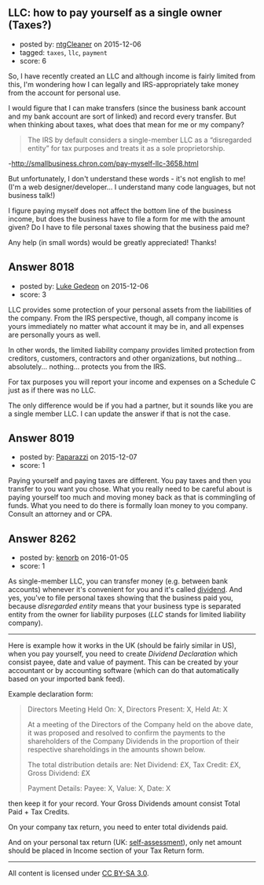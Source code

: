 ## LLC: how to pay yourself as a single owner (Taxes?)

- posted by: [ntgCleaner](https://stackexchange.com/users/435098/ntgcleaner) on 2015-12-06
- tagged: `taxes`, `llc`, `payment`
- score: 6

So, I have recently created an LLC and although income is fairly limited from this, I'm wondering how I can legally and IRS-appropriately take money from the account for personal use. 

I would figure that I can make transfers (since the business bank account and my bank account are sort of linked) and record every transfer.  But when thinking about taxes, what does that mean for me or my company?

> The IRS by default considers a single-member LLC as a “disregarded entity” for tax purposes and treats it as a sole proprietorship.

-http://smallbusiness.chron.com/pay-myself-llc-3658.html


But unfortunately, I don't understand these words - it's not english to me! (I'm a web designer/developer... I understand many code languages, but not business talk!) 

I figure paying myself does not affect the bottom line of the business income, but does the business have to file a form for me with the amount given?  Do I have to file personal taxes showing that the business paid me?

Any help (in small words) would be greatly appreciated!
Thanks!


## Answer 8018

- posted by: [Luke Gedeon](https://stackexchange.com/users/1119600/luke-gedeon) on 2015-12-06
- score: 3

LLC provides some protection of your personal assets from the liabilities of the company. From the IRS perspective, though, all company income is yours immediately no matter what account it may be in, and all expenses are personally yours as well.

In other words, the limited liability company provides limited protection from creditors, customers, contractors and other organizations, but nothing... absolutely... nothing... protects you from the IRS.

For tax purposes you will report your income and expenses on a Schedule C just as if there was no LLC.

The only difference would be if you had a partner, but it sounds like you are a single member LLC. I can update the answer if that is not the case.


## Answer 8019

- posted by: [Paparazzi](https://stackexchange.com/users/300272/paparazzi) on 2015-12-07
- score: 1

Paying yourself and paying taxes are different.  You pay taxes and then you transfer to you want you chose.  What you really need to be careful about is paying yourself too much and moving money back as that is commingling of funds.  What you need to do there is formally loan money to you company.  Consult an attorney and or CPA.  


## Answer 8262

- posted by: [kenorb](https://stackexchange.com/users/22370/kenorb) on 2016-01-05
- score: 1

<p>As single-member LLC, you can transfer money (e.g. between bank accounts) whenever it's convenient for you and it's called <a href="https://en.wikipedia.org/wiki/Dividend" rel="nofollow">dividend</a>. And yes, you've to file personal taxes showing that the business paid you, because <em>disregarded entity</em> means that your business type is separated entity from the owner for liability purposes (<em>LLC</em> stands for limited liability company).</p>

<hr>

<p>Here is example how it works in the UK (should be fairly similar in US), when you pay yourself, you need to create <em>Dividend Declaration</em> which consist payee, date and value of payment. This can be created by your accountant or by accounting software (which can do that automatically based on your imported bank feed).</p>

<p>Example declaration form:</p>

<blockquote>
  <p>Directors Meeting Held On: X,
  Directors Present: X,
  Held At: X</p>
  
  <p>At a meeting of the Directors of the Company held on the above date, it was proposed and resolved to confirm the payments to the shareholders of the Company Dividends in the proportion of their respective shareholdings in the amounts shown below.</p>
  
  <p>The total distribution details are: Net Dividend: £X, Tax Credit: £X, Gross Dividend: £X</p>
  
  <p>Payment Details: Payee: X, Value: X, Date: X</p>
</blockquote>

<p>then keep it for your record. Your Gross Dividends amount consist Total Paid + Tax Credits.</p>

<p>On your company tax return, you need to enter total dividends paid.</p>

<p>And on your personal tax return (UK: <a href="https://www.gov.uk/self-assessment-forms-and-helpsheets" rel="nofollow">self-assessment</a>), only net amount should be placed in Income section of your Tax Return form.</p>




---

All content is licensed under [CC BY-SA 3.0](https://creativecommons.org/licenses/by-sa/3.0/).
